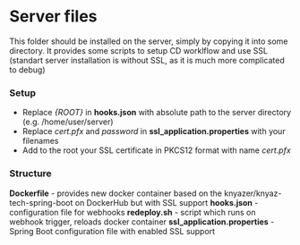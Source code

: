 # Server files
This folder should be installed on the server, simply by copying it into some directory. It provides some scripts to setup CD worklflow and use SSL (standart server installation is without SSL, as it is much more complicated to debug)

### Setup
- Replace *{ROOT}* in **hooks.json** with absolute path to the server directory (e.g. /home/user/server)
- Replace *cert.pfx* and *password* in **ssl_application.properties** with your filenames
- Add to the root your SSL certificate in PKCS12 format with name *cert.pfx*

### Structure
**Dockerfile** - provides new docker container based on the knyazer/knyaz-tech-spring-boot on DockerHub but with SSL support
**hooks.json** - configuration file for webhooks 
**redeploy.sh** - script which runs on webhook trigger, reloads docker container
**ssl_application.properties** - Spring Boot configuration file with enabled SSL support
